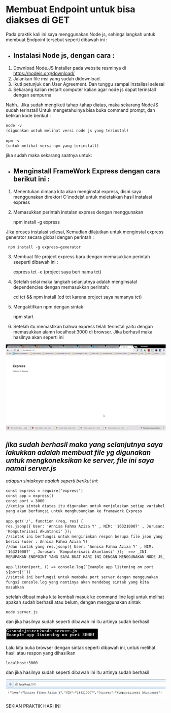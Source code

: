 # Membuat Endpoint untuk bisa diakses di GET 

Pada praktik kali ini saya menggunakan Node js, sehinga langkah untuk membuat Endpoint tersebut seperti dibawah ini :

+ ## Instalasi Node js, dengan cara : 

1. Download Node.JS Installer pada website resminya di https://nodejs.org/download/
2. Jalankan file msi yang sudah didownload.
3. Ikuti petunjuk dan User Agreement. Dan tunggu sampai installasi selesai
4. Sekarang kalian restart computer kalian agar node js dapat terinstall dengan sempurna

Nahh.. Jika sudah mengikuti tahap-tahap diatas, maka sekarang NodeJS sudah terinstall
Untuk mengetahuinya bisa buka command prompt, dan ketikan kode berikut :

	node -v
	(digunakan untuk melihat versi node js yang terinstal)
	
	npm -v
    (untuk melihat versi npm yang terinstall)
	
jika sudah maka sekarang saatnya untuk:
 
+ ## Menginstall FrameWork Express dengan cara berikut ini :

1. Menentukan dimana kita akan menginstal express, disni saya menggunakan direktori C:\nodejs\ untuk meletakkan hasil instalasi express
2. Memasukkan perintah instalan express dengan menggunakan 

	 npm install -g express

Jika proses instalasi selesai, Kemudian dilajutkan untuk menginstal express generator secara global dengan perintah :

	 npm install -g express–generator

3. Membuat file project express baru dengan memasukkan perintah seeperti dibawah ini :

	 express tct -e
	 (project saya beri nama tct)
	
4. Setelah selai maka langkah selanjutnya adalah menginsatal dependencies dengan memasukkan perintah:

	 cd tct && npm install 
	 (cd tct karena project saya namanya tct)
	
5. Mengaktifkan npm dengan sintak 

	 npm start
	
6. Setelah itu memastikan bahwa express telah terinstal yaitu dengan memasukkan alamn localhost:3000 di browser. Jika berhasil maka hasilnya akan seperti ini

![hasil](https://github.com/AnnisaFahma/tct/blob/master/images/ex3.jpg)

## _jika sudah berhasil maka yang selanjutnya saya lakukkan adalah membuat file yg digunakan untuk mengkoneksikan ke server, file ini saya namai server.js_
   _adapun sintaknya adalah seperti berikut ini:_

	const express = require('express')
	const app = express()
	const port = 3000
	//ketiga sintak diatas itu digunakan untuk menjelaskan setiap variabel yang akan berfungsi untuk menghubungkan ke framework Express

	app.get('/', function (req, res) {
	res.jsonp({ User: 'Annisa Fahma Aziza Y' , NIM: '163210007' , Jurusan: 'Komputerisasi Akuntansi' });
	//sintak ini berfungsi untuk mengirimkan respon berupa file json yang berisi (user : Annisa Fahma Aziza Y)
	//dan sintak yang res.jsonp({ User: 'Annisa Fahma Aziza Y' , NIM: '163210007' , Jurusan: 'Komputerisasi Akuntansi' });  ==> _INI MERUPAKAN ENDPOINT YANG SAYA BUAT HARI INI DENGAN MENGGUNAKAN NODE JS_

	app.listen(port, () => console.log(`Example app listening on port ${port}!`))
	//sintak ini berfungsi untuk membuka port server dengan menggunakan fungsi console.log yang nantinya akan mendebug sintak yang kita masukkan
	
setelah dibuat maka kita kembali masuk ke command line lagi untuk melihat apakah sudah berhasil atau belum, dengan menggunakan sintak 

	node server.js
	
dan jika hasilnya sudah seperti dibawah ini itu artinya sudah berhasil 

![hasil](https://github.com/AnnisaFahma/tct/blob/master/images/ex4.jpg)

Lalu kita buka browser dengan sintak seperti dibawah ini, untuk melihat hasil atau respon yang dihasilkan

	localhost:3000
	
dan jika hasilnya sudah seperti dibawah ini itu artinya sudah berhasil 

![hasil](https://github.com/AnnisaFahma/tct/blob/master/images/ex5.jpg)

SEKIAN PRAKTIK HARI INI 
	
